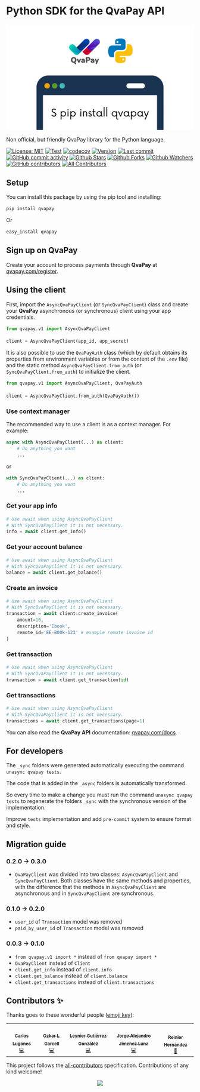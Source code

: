 # Python SDK for the QvaPay API

![Banner](https://raw.githubusercontent.com/lugodev/qvapay-python/main/banner.jpg)

Non official, but friendly QvaPay library for the Python language.

[![License: MIT](https://img.shields.io/badge/License-MIT-green.svg)](https://opensource.org/licenses/MIT)
[![Test](https://github.com/lugodev/qvapay-python/workflows/CI/badge.svg)](https://github.com/lugodev/qvapay-python/actions?query=workflow%3ACI)
[![codecov](https://codecov.io/gh/lugodev/qvapay-python/branch/main/graph/badge.svg)](https://codecov.io/gh/lugodev/qvapay-python)
[![Version](https://img.shields.io/pypi/v/qvapay?color=%2334D058&label=Version)](https://pypi.org/project/qvapay)
[![Last commit](https://img.shields.io/github/last-commit/lugodev/qvapay-python.svg?style=flat)](https://github.com/lugodev/qvapay-python/commits)
[![GitHub commit activity](https://img.shields.io/github/commit-activity/m/lugodev/qvapay-python)](https://github.com/lugodev/qvapay-python/commits)
[![Github Stars](https://img.shields.io/github/stars/lugodev/qvapay-python?style=flat&logo=github)](https://github.com/lugodev/qvapay-python/stargazers)
[![Github Forks](https://img.shields.io/github/forks/lugodev/qvapay-python?style=flat&logo=github)](https://github.com/lugodev/qvapay-python/network/members)
[![Github Watchers](https://img.shields.io/github/watchers/lugodev/qvapay-python?style=flat&logo=github)](https://github.com/lugodev/qvapay-python)
[![GitHub contributors](https://img.shields.io/github/contributors/lugodev/qvapay-python?label=code%20contributors)](https://github.com/lugodev/qvapay-python/graphs/contributors)<!-- ALL-CONTRIBUTORS-BADGE:START - Do not remove or modify this section -->
[![All Contributors](https://img.shields.io/badge/all_contributors-5-orange.svg?style=flat-square)](#contributors-)
<!-- ALL-CONTRIBUTORS-BADGE:END -->

## Setup

You can install this package by using the pip tool and installing:

```bash
pip install qvapay
```

Or

```bash
easy_install qvapay
```

## Sign up on **QvaPay**

Create your account to process payments through **QvaPay** at [qvapay.com/register](https://qvapay.com/register).

## Using the client

First, import the `AsyncQvaPayClient` (or `SyncQvaPayClient`) class and create your **QvaPay** asynchronous (or synchronous) client using your app credentials.

```python
from qvapay.v1 import AsyncQvaPayClient

client = AsyncQvaPayClient(app_id, app_secret)
```

It is also possible to use the `QvaPayAuth` class (which by default obtains its properties from environment variables or from the content of the `.env` file) and the static method `AsyncQvaPayClient.from_auth` (or `SyncQvaPayClient.from_auth`) to initialize the client.

```python
from qvapay.v1 import AsyncQvaPayClient, QvaPayAuth

client = AsyncQvaPayClient.from_auth(QvaPayAuth())
```

### Use context manager

The recommended way to use a client is as a context manager. For example:

```python
async with AsyncQvaPayClient(...) as client:
    # Do anything you want
    ...
```

or

```python
with SyncQvaPayClient(...) as client:
    # Do anything you want
    ...
```

### Get your app info

```python
# Use await when using AsyncQvaPayClient
# With SyncQvaPayClient it is not necessary.
info = await client.get_info()
```

### Get your account balance

```python
# Use await when using AsyncQvaPayClient
# With SyncQvaPayClient it is not necessary.
balance = await client.get_balance()
```

### Create an invoice

```python
# Use await when using AsyncQvaPayClient
# With SyncQvaPayClient it is not necessary.
transaction = await client.create_invoice(
    amount=10,
    description='Ebook',
    remote_id='EE-BOOk-123' # example remote invoice id
)
```

### Get transaction

```python
# Use await when using AsyncQvaPayClient
# With SyncQvaPayClient it is not necessary.
transaction = await client.get_transaction(id)
```

### Get transactions

```python
# Use await when using AsyncQvaPayClient
# With SyncQvaPayClient it is not necessary.
transactions = await client.get_transactions(page=1)
```

You can also read the **QvaPay API** documentation: [qvapay.com/docs](https://qvapay.com/docs).

## For developers

The `_sync` folders were generated automatically executing the command `unasync qvapay tests`.

The code that is added in the `_async` folders is automatically transformed.

So every time to make a change you must run the command `unasync qvapay tests` to regenerate the folders `_sync` with the synchronous version of the implementation.

Improve `tests` implementation and add `pre-commit` system to ensure format and style.

## Migration guide

### 0.2.0 -> 0.3.0

- `QvaPayClient` was divided into two classes: `AsyncQvaPayClient` and `SyncQvaPayClient`. Both classes have the same methods and properties, with the difference that the methods in `AsyncQvaPayClient` are asynchronous and in `SyncQvaPayClient` are synchronous.

### 0.1.0 -> 0.2.0

- `user_id` of `Transaction` model was removed
- `paid_by_user_id` of `Transaction` model was removed

### 0.0.3 -> 0.1.0

- `from qvapay.v1 import *` instead of `from qvapay import *`
- `QvaPayClient` instead of `Client`
- `client.get_info` instead of `client.info`
- `client.get_balance` instead of `client.balance`
- `client.get_transactions` instead of `client.transactions`

## Contributors ✨

Thanks goes to these wonderful people ([emoji key](https://allcontributors.org/docs/en/emoji-key)):

<!-- ALL-CONTRIBUTORS-LIST:START - Do not remove or modify this section -->
<!-- prettier-ignore-start -->
<!-- markdownlint-disable -->
<table>
  <tr>
    <td align="center"><a href="https://bio.link/lugodev"><img src="https://avatars.githubusercontent.com/u/18733370?v=4?s=100" width="100px;" alt=""/><br /><sub><b>Carlos Lugones</b></sub></a><br /><a href="https://github.com/lugodev/qvapay-python/commits?author=lugodev" title="Code">💻</a></td>
    <td align="center"><a href="http://codeshard.github.io/"><img src="https://avatars.githubusercontent.com/u/5880754?v=4?s=100" width="100px;" alt=""/><br /><sub><b>Ozkar L. Garcell</b></sub></a><br /><a href="https://github.com/lugodev/qvapay-python/commits?author=codeshard" title="Code">💻</a></td>
    <td align="center"><a href="https://github.com/leynier"><img src="https://avatars.githubusercontent.com/u/36774373?v=4?s=100" width="100px;" alt=""/><br /><sub><b>Leynier Gutiérrez González</b></sub></a><br /><a href="https://github.com/lugodev/qvapay-python/commits?author=leynier" title="Code">💻</a></td>
    <td align="center"><a href="https://github.com/jorgeajimenezl"><img src="https://avatars.githubusercontent.com/u/18174581?v=4?s=100" width="100px;" alt=""/><br /><sub><b>Jorge Alejandro Jimenez Luna</b></sub></a><br /><a href="https://github.com/lugodev/qvapay-python/commits?author=jorgeajimenezl" title="Code">💻</a></td>
    <td align="center"><a href="https://blog.ragnarok22.dev"><img src="https://avatars.githubusercontent.com/u/8838803?v=4?s=100" width="100px;" alt=""/><br /><sub><b>Reinier Hernández</b></sub></a><br /><a href="https://github.com/lugodev/qvapay-python/issues?q=author%3Aragnarok22" title="Bug reports">🐛</a></td>
  </tr>
</table>

<!-- markdownlint-restore -->
<!-- prettier-ignore-end -->

<!-- ALL-CONTRIBUTORS-LIST:END -->

This project follows the [all-contributors](https://github.com/all-contributors/all-contributors) specification. Contributions of any kind welcome!

<p align="center">
    <img src="http://ForTheBadge.com/images/badges/made-with-python.svg">
</p>
